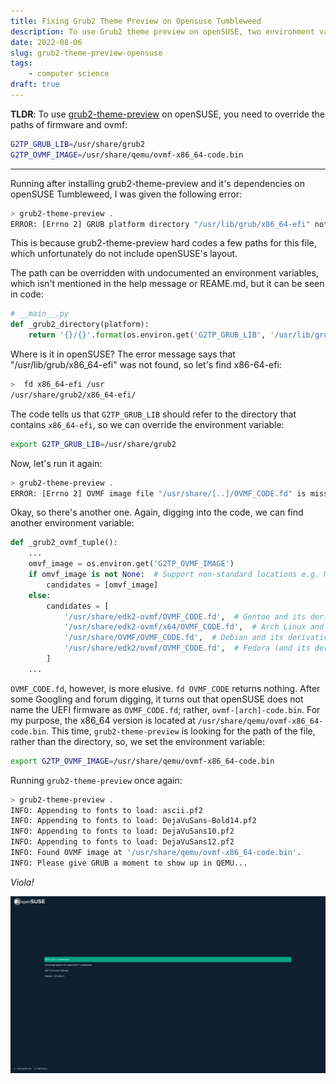 ```yaml
---
title: Fixing Grub2 Theme Preview on Opensuse Tumbleweed
description: To use Grub2 theme preview on openSUSE, two environment variables needs to be overridden.
date: 2022-08-06
slug: grub2-theme-preview-opensuse
tags:
    - computer science
draft: true
---
```


**TLDR**: To use [grub2-theme-preview](https://github.com/hartwork/grub2-theme-preview) on openSUSE, you need to override the paths of firmware and ovmf:

```sh
G2TP_GRUB_LIB=/usr/share/grub2
G2TP_OVMF_IMAGE=/usr/share/qemu/ovmf-x86_64-code.bin
```

---

Running after installing grub2-theme-preview and it's dependencies on openSUSE Tumbleweed, I was given the following error:

```sh
> grub2-theme-preview .
ERROR: [Errno 2] GRUB platform directory "/usr/lib/grub/x86_64-efi" not found
```

This is because grub2-theme-preview hard codes a few paths for this file, which unfortunately do not include openSUSE's layout.

The path can be overridden with undocumented an environment variables, which isn't mentioned in the help message or REAME.md, but it can be seen in code:

```python
# __main__.py
def _grub2_directory(platform):
    return '{}/{}'.format(os.environ.get('G2TP_GRUB_LIB', '/usr/lib/grub'), platform)
```

Where is it in openSUSE? The error message says that "/usr/lib/grub/x86_64-efi" was not found, so let's find x86-64-efi:

```sh
>  fd x86_64-efi /usr
/usr/share/grub2/x86_64-efi/
```

The code tells us that `G2TP_GRUB_LIB` should refer to the directory that contains `x86_64-efi`, so we can override the environment variable:

```sh
export G2TP_GRUB_LIB=/usr/share/grub2
```

Now, let's run it again:

```sh
> grub2-theme-preview .
ERROR: [Errno 2] OVMF image file "/usr/share/[..]/OVMF_CODE.fd" is missing, please install package 'edk2-ovmf' or 'ovmf'.
```

Okay, so there's another one. Again, digging into the code, we can find another environment variable:

```python
def _grub2_ovmf_tuple():
    ...
    omvf_image = os.environ.get('G2TP_OVMF_IMAGE')
    if omvf_image is not None:  # Support non-standard locations e.g. NixOS
        candidates = [omvf_image]
    else:
        candidates = [
            '/usr/share/edk2-ovmf/OVMF_CODE.fd',  # Gentoo and its derivatives
            '/usr/share/edk2-ovmf/x64/OVMF_CODE.fd',  # Arch Linux and its derivatives
            '/usr/share/OVMF/OVMF_CODE.fd',  # Debian and its derivatives
            '/usr/share/edk2/ovmf/OVMF_CODE.fd',  # Fedora (and its derivatives?)
        ]
    ...
```

`OVMF_CODE.fd`, however, is more elusive. `fd OVMF_CODE` returns nothing. After some Googling and forum digging, it turns out that openSUSE does not name the UEFI firmware as `OVMF_CODE.fd`; rather, `ovmf-[arch]-code.bin`. For my purpose, the x86_64 version is located at `/usr/share/qemu/ovmf-x86_64-code.bin`. This time, `grub2-theme-preview` is looking for the path of the file, rather than the directory, so, we set the environment variable:

```sh
export G2TP_OVMF_IMAGE=/usr/share/qemu/ovmf-x86_64-code.bin
```

Running `grub2-theme-preview` once again:

```sh
> grub2-theme-preview .
INFO: Appending to fonts to load: ascii.pf2
INFO: Appending to fonts to load: DejaVuSans-Bold14.pf2
INFO: Appending to fonts to load: DejaVuSans10.pf2
INFO: Appending to fonts to load: DejaVuSans12.pf2
INFO: Found OVMF image at '/usr/share/qemu/ovmf-x86_64-code.bin'.
INFO: Please give GRUB a moment to show up in QEMU...
```

_Viola!_

![Screenshot of grub2-theme-preview](/images/opensuse-grub-preview.webp)